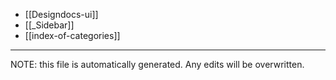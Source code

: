 * [[Designdocs-ui]]
* [[_Sidebar]]
* [[index-of-categories]]

*****
NOTE: this file is automatically generated. Any edits will be overwritten.

